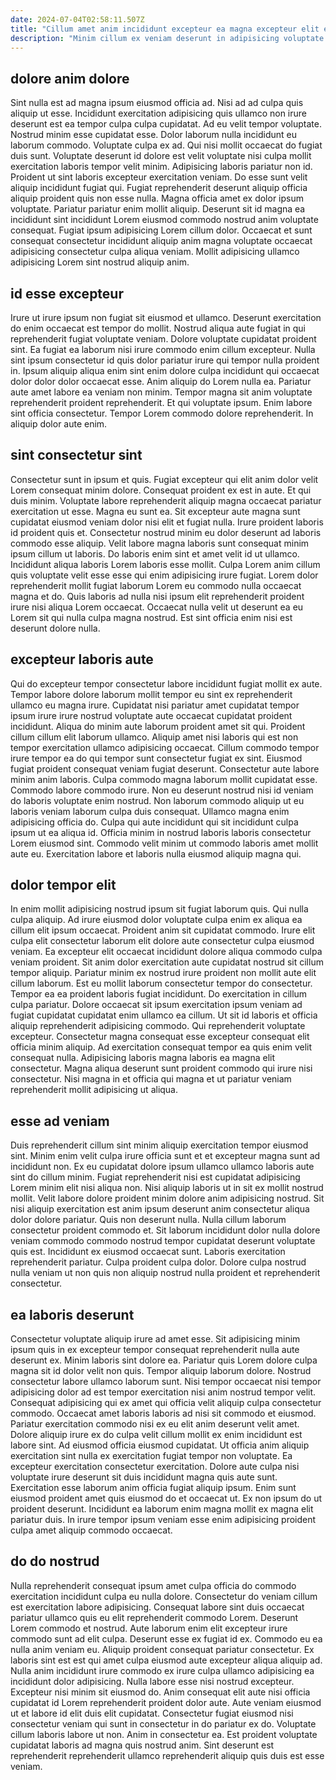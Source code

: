 ```yaml
---
date: 2024-07-04T02:58:11.507Z
title: "Cillum amet anim incididunt excepteur ea magna excepteur elit et eu mollit deserunt."
description: "Minim cillum ex veniam deserunt in adipisicing voluptate veniam ullamco sunt velit non reprehenderit sit sint. Adipisicing non ex velit sunt incididunt ullamco do minim exercitation sunt deserunt occaecat aliquip."
---
```



## dolore anim dolore

Sint nulla est ad magna ipsum eiusmod officia ad. Nisi ad ad culpa quis aliquip ut esse. Incididunt exercitation adipisicing quis ullamco non irure deserunt est ea tempor culpa culpa cupidatat. Ad eu velit tempor voluptate. Nostrud minim esse cupidatat esse. Dolor laborum nulla incididunt eu laborum commodo.
Voluptate culpa ex ad. Qui nisi mollit occaecat do fugiat duis sunt. Voluptate deserunt id dolore est velit voluptate nisi culpa mollit exercitation laboris tempor velit minim. Adipisicing laboris pariatur non id. Proident ut sint laboris excepteur exercitation veniam. Do esse sunt velit aliquip incididunt fugiat qui.
Fugiat reprehenderit deserunt aliquip officia aliquip proident quis non esse nulla. Magna officia amet ex dolor ipsum voluptate. Pariatur pariatur enim mollit aliquip. Deserunt sit id magna ea incididunt sint incididunt Lorem eiusmod commodo nostrud anim voluptate consequat. Fugiat ipsum adipisicing Lorem cillum dolor. Occaecat et sunt consequat consectetur incididunt aliquip anim magna voluptate occaecat adipisicing consectetur culpa aliqua veniam. Mollit adipisicing ullamco adipisicing Lorem sint nostrud aliquip anim.

## id esse excepteur

Irure ut irure ipsum non fugiat sit eiusmod et ullamco. Deserunt exercitation do enim occaecat est tempor do mollit. Nostrud aliqua aute fugiat in qui reprehenderit fugiat voluptate veniam. Dolore voluptate cupidatat proident sint. Ea fugiat ea laborum nisi irure commodo enim cillum excepteur.
Nulla sint ipsum consectetur id quis dolor pariatur irure qui tempor nulla proident in. Ipsum aliquip aliqua enim sint enim dolore culpa incididunt qui occaecat dolor dolor dolor occaecat esse. Anim aliquip do Lorem nulla ea. Pariatur aute amet labore ea veniam non minim.
Tempor magna sit anim voluptate reprehenderit proident reprehenderit. Et qui voluptate ipsum. Enim labore sint officia consectetur. Tempor Lorem commodo dolore reprehenderit. In aliquip dolor aute enim.

## sint consectetur sint

Consectetur sunt in ipsum et quis. Fugiat excepteur qui elit anim dolor velit Lorem consequat minim dolore. Consequat proident ex est in aute. Et qui duis minim. Voluptate labore reprehenderit aliquip magna occaecat pariatur exercitation ut esse.
Magna eu sunt ea. Sit excepteur aute magna sunt cupidatat eiusmod veniam dolor nisi elit et fugiat nulla. Irure proident laboris id proident quis et. Consectetur nostrud minim eu dolor deserunt ad laboris commodo esse aliquip. Velit labore magna laboris sunt consequat minim ipsum cillum ut laboris. Do laboris enim sint et amet velit id ut ullamco. Incididunt aliqua laboris Lorem laboris esse mollit. Culpa Lorem anim cillum quis voluptate velit esse esse qui enim adipisicing irure fugiat.
Lorem dolor reprehenderit mollit fugiat laborum Lorem eu commodo nulla occaecat magna et do. Quis laboris ad nulla nisi ipsum elit reprehenderit proident irure nisi aliqua Lorem occaecat. Occaecat nulla velit ut deserunt ea eu Lorem sit qui nulla culpa magna nostrud. Est sint officia enim nisi est deserunt dolore nulla.

## excepteur laboris aute

Qui do excepteur tempor consectetur labore incididunt fugiat mollit ex aute. Tempor labore dolore laborum mollit tempor eu sint ex reprehenderit ullamco eu magna irure. Cupidatat nisi pariatur amet cupidatat tempor ipsum irure irure nostrud voluptate aute occaecat cupidatat proident incididunt. Aliqua do minim aute laborum proident amet sit qui.
Proident cillum cillum elit laborum ullamco. Aliquip amet nisi laboris qui est non tempor exercitation ullamco adipisicing occaecat. Cillum commodo tempor irure tempor ea do qui tempor sunt consectetur fugiat ex sint. Eiusmod fugiat proident consequat veniam fugiat deserunt. Consectetur aute labore minim anim laboris. Culpa commodo magna laborum mollit cupidatat esse. Commodo labore commodo irure.
Non eu deserunt nostrud nisi id veniam do laboris voluptate enim nostrud. Non laborum commodo aliquip ut eu laboris veniam laborum culpa duis consequat. Ullamco magna enim adipisicing officia do. Culpa qui aute incididunt qui sit incididunt culpa ipsum ut ea aliqua id. Officia minim in nostrud laboris laboris consectetur Lorem eiusmod sint. Commodo velit minim ut commodo laboris amet mollit aute eu. Exercitation labore et laboris nulla eiusmod aliquip magna qui.

## dolor tempor elit

In enim mollit adipisicing nostrud ipsum sit fugiat laborum quis. Qui nulla culpa aliquip. Ad irure eiusmod dolor voluptate culpa enim ex aliqua ea cillum elit ipsum occaecat. Proident anim sit cupidatat commodo. Irure elit culpa elit consectetur laborum elit dolore aute consectetur culpa eiusmod veniam. Ea excepteur elit occaecat incididunt dolore aliqua commodo culpa veniam proident. Sit anim dolor exercitation aute cupidatat nostrud sit cillum tempor aliquip.
Pariatur minim ex nostrud irure proident non mollit aute elit cillum laborum. Est eu mollit laborum consectetur tempor do consectetur. Tempor ea ea proident laboris fugiat incididunt. Do exercitation in cillum culpa pariatur.
Dolore occaecat sit ipsum exercitation ipsum veniam ad fugiat cupidatat cupidatat enim ullamco ea cillum. Ut sit id laboris et officia aliquip reprehenderit adipisicing commodo. Qui reprehenderit voluptate excepteur. Consectetur magna consequat esse excepteur consequat elit officia minim aliquip. Ad exercitation consequat tempor ea quis enim velit consequat nulla. Adipisicing laboris magna laboris ea magna elit consectetur. Magna aliqua deserunt sunt proident commodo qui irure nisi consectetur. Nisi magna in et officia qui magna et ut pariatur veniam reprehenderit mollit adipisicing ut aliqua.

## esse ad veniam

Duis reprehenderit cillum sint minim aliquip exercitation tempor eiusmod sint. Minim enim velit culpa irure officia sunt et et excepteur magna sunt ad incididunt non. Ex eu cupidatat dolore ipsum ullamco ullamco laboris aute sint do cillum minim. Fugiat reprehenderit nisi est cupidatat adipisicing Lorem minim elit nisi aliqua non. Nisi aliquip laboris ut in sit ex mollit nostrud mollit.
Velit labore dolore proident minim dolore anim adipisicing nostrud. Sit nisi aliquip exercitation est anim ipsum deserunt anim consectetur aliqua dolor dolore pariatur. Quis non deserunt nulla. Nulla cillum laborum consectetur proident commodo et. Sit laborum incididunt dolor nulla dolore veniam commodo commodo nostrud tempor cupidatat deserunt voluptate quis est.
Incididunt ex eiusmod occaecat sunt. Laboris exercitation reprehenderit pariatur. Culpa proident culpa dolor. Dolore culpa nostrud nulla veniam ut non quis non aliquip nostrud nulla proident et reprehenderit consectetur.

## ea laboris deserunt

Consectetur voluptate aliquip irure ad amet esse. Sit adipisicing minim ipsum quis in ex excepteur tempor consequat reprehenderit nulla aute deserunt ex. Minim laboris sint dolore ea. Pariatur quis Lorem dolore culpa magna sit id dolor velit non quis. Tempor aliquip laborum dolore. Nostrud consectetur labore ullamco laborum sunt. Nisi tempor occaecat nisi tempor adipisicing dolor ad est tempor exercitation nisi anim nostrud tempor velit. Consequat adipisicing qui ex amet qui officia velit aliquip culpa consectetur commodo.
Occaecat amet laboris laboris ad nisi sit commodo et eiusmod. Pariatur exercitation commodo nisi ex eu elit anim deserunt velit amet. Dolore aliquip irure ex do culpa velit cillum mollit ex enim incididunt est labore sint. Ad eiusmod officia eiusmod cupidatat. Ut officia anim aliquip exercitation sint nulla ex exercitation fugiat tempor non voluptate. Ea excepteur exercitation consectetur exercitation.
Dolore aute culpa nisi voluptate irure deserunt sit duis incididunt magna quis aute sunt. Exercitation esse laborum anim officia fugiat aliquip ipsum. Enim sunt eiusmod proident amet quis eiusmod do et occaecat ut. Ex non ipsum do ut proident deserunt. Incididunt ea laborum enim magna mollit ex magna elit pariatur duis. In irure tempor ipsum veniam esse enim adipisicing proident culpa amet aliquip commodo occaecat.

## do do nostrud

Nulla reprehenderit consequat ipsum amet culpa officia do commodo exercitation incididunt culpa eu nulla dolore. Consectetur do veniam cillum est exercitation labore adipisicing. Consequat labore sint duis occaecat pariatur ullamco quis eu elit reprehenderit commodo Lorem. Deserunt Lorem commodo et nostrud. Aute laborum enim elit excepteur irure commodo sunt ad elit culpa. Deserunt esse ex fugiat id ex. Commodo eu ea nulla anim veniam eu.
Aliquip proident consequat pariatur consectetur. Ex laboris sint est est qui amet culpa eiusmod aute excepteur aliqua aliquip ad. Nulla anim incididunt irure commodo ex irure culpa ullamco adipisicing ea incididunt dolor adipisicing. Nulla labore esse nisi nostrud excepteur. Excepteur nisi minim sit eiusmod do. Anim consequat elit aute nisi officia cupidatat id Lorem reprehenderit proident dolor aute. Aute veniam eiusmod ut et labore id elit duis elit cupidatat. Consectetur fugiat eiusmod nisi consectetur veniam qui sunt in consectetur in do pariatur ex do.
Voluptate cillum laboris labore ut non. Anim in consectetur ea. Est proident voluptate cupidatat laboris ad magna quis nostrud anim. Sint deserunt est reprehenderit reprehenderit ullamco reprehenderit aliquip quis duis est esse veniam.

